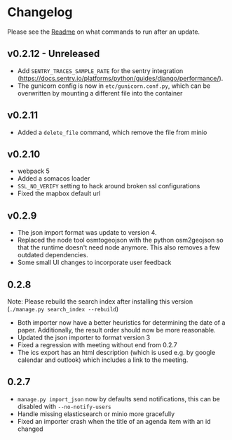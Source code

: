 # Changelog

Please see the [Readme](Readme.md#Update]) on what commands to run after an update.

## v0.2.12 - Unreleased

 * Add `SENTRY_TRACES_SAMPLE_RATE` for the sentry integration (https://docs.sentry.io/platforms/python/guides/django/performance/).
 * The gunicorn config is now in `etc/gunicorn.conf.py`, which can be overwritten by mounting a different file into the container

## v0.2.11

  * Added a `delete_file` command, which remove the file from minio

## v0.2.10

 * webpack 5
 * Added a somacos loader
 * `SSL_NO_VERIFY` setting to hack around broken ssl configurations
 * Fixed the mapbox default url

## v0.2.9

 * The json import format was update to version 4.
 * Replaced the node tool osmtogeojson with the python osm2geojson so that the runtime doesn't need node anymore. This also removes a few outdated dependencies.
 * Some small UI changes to incorporate user feedback

## 0.2.8

Note: Please rebuild the search index after installing this version (`./manage.py search_index --rebuild`)

 * Both importer now have a better heuristics for determining the date of a paper. Additionally, the result order should now be more reasonable.
 * Updated the json importer to format version 3
 * Fixed a regression with meeting without end from 0.2.7
 * The ics export has an html description (which is used e.g. by google calendar and outlook) which includes a link to the meeting.

## 0.2.7

 * `manage.py import_json` now by defaults send notifications, this can be disabled with `--no-notify-users`
 * Handle missing elasticsearch or minio more gracefully
 * Fixed an importer crash when the title of an agenda item with an id changed

